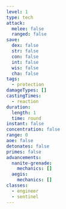 ```yaml
---
level: 1
type: tech
attack:
  melee: false
  ranged: false
save:
  dex: false
  str: false
  con: false
  int: false
  wis: false
  cha: false
tags:
  - protection
damageTypes: []
castingTimes:
  - reaction
duration:
  length: 1
  time: round
instant: false
concentration: false
range: 0
aoe: false
detonates: false
primes: false
advancements:
  nanite-grenade:
    mechanics: []
  aegis:
    mechanics: []
classes:
  - engineer
  - sentinel
---
```

